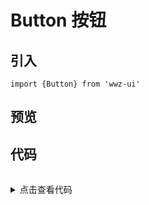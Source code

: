 # Button 按钮

## 引入

```
import {Button} from 'wwz-ui' 
```

## 预览

<ClientOnly>
<button-button-demo/>
</ClientOnly>


## 代码

<details style="margin-top: 32px;">
 <summary style=" outline: none">点击查看代码</summary> 

```html
        <div>
            <z-button>普通按钮</z-button>
        
            <z-button icon="like">点赞</z-button>
       
            <z-button icon-position="right" icon="download">下载</z-button>
       
            <z-button disabled>禁用</z-button>
        
            <z-button loading>加载中</z-button>
       
            <z-button isCircle icon="setting"></z-button>
        </div>
```

## API

<table>
<thead>
    <th>参数</th>
    <th>说明</th>
    <th>类型</th>
    <th>默认值</th>
</thead>
<tbody>
    <tr>
      <td>icon</td>
      <td>代表要插入的 icon 的名称，具体值请看 icon 部分</td>
      <td>String</td>
      <td>-</td>
    </tr>
    <tr>
      <td>iconPosition</td>
      <td>改变 icon 的位置，可传 <code>left</code> 或 <code>right</code> </td>
      <td>String</td>
      <td>left</td>
    </tr>
    <tr>
      <td>loading</td>
      <td>设置为 loading 状态，此时不用传 icon，但是依然可以设置 iconPosition</td>
      <td>Boolean</td>
      <td>false</td>
    </tr>
    <tr>
      <td>disabled</td>
      <td>禁用按钮</td>
      <td>Boolean</td>
      <td>false</td>
    </tr>
    <tr>
      <td>isCircle</td>
      <td>使用圆形按钮，当值为 `true` 的时候将只展示传入的图标</td>
      <td>Boolean</td>
      <td>fasle</td>
    </tr> 
  </tbody>
  </table>








